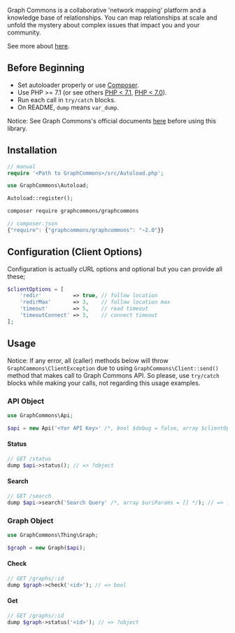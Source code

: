 Graph Commons is a collaborative 'network mapping' platform and a knowledge base of relationships. You can map relationships at scale and unfold the mystery about complex issues that impact you and your community.

See more about [here](//graphcommons.com/about).

## Before Beginning

- Set autoloader properly or use [Composer](//getcomposer.org).
- Use PHP >= 7.1 (or see others [PHP < 7.1](//github.com/graphcommons/graphcommons-php7-archive), [PHP < 7.0](//github.com/graphcommons/graphcommons-php-archive)).
- Run each call in `try/catch` blocks.
- On README, `dump` means `var_dump`.

Notice: See Graph Commons's official documents [here](//graphcommons.github.io/api-v1/) before using this library.

## Installation

```php
// manual
require '<Path to GraphCommons>/src/Autoload.php';

use GraphCommons\Autoload;

Autoload::register();
```

```bash
composer require graphcommons/graphcommons
```

```js
// composer.json
{"require": {"graphcommons/graphcommons": "~2.0"}}
```

## Configuration (Client Options)

Configuration is actually cURL options and optional but you can provide all these;

```php
$clientOptions = [
    'redir'          => true, // follow location
    'redirMax'       => 3,    // follow location max
    'timeout'        => 5,    // read timeout
    'timeoutConnect' => 3,    // connect timeout
];
```

## Usage

Notice: If any error, all (caller) methods below will throw `GraphCommons\ClientException` due to using `GraphCommons\Client::send()` method that makes call to Graph Commons API. So please, use `try/catch` blocks while making your calls, not regarding this usage examples.

### API Object
```php
use GraphCommons\Api;

$api = new Api('<Yor API Key>' /*, bool $debug = false, array $clientOptions = [] */);
```

#### Status
```php
// GET /status
dump $api->status(); // => ?object
```

#### Search
```php
// GET /search
dump $api->search('Search Query' /*, array $uriParams = [] */); // => ?array
```

### Graph Object
```php
use GraphCommons\Thing\Graph;

$graph = new Graph($api);
```

#### Check
```php
// GET /graphs/:id
dump $graph->check('<id>'); // => bool
```

#### Get
```php
// GET /graphs/:id
dump $graph->status('<id>'); // => ?object
```

